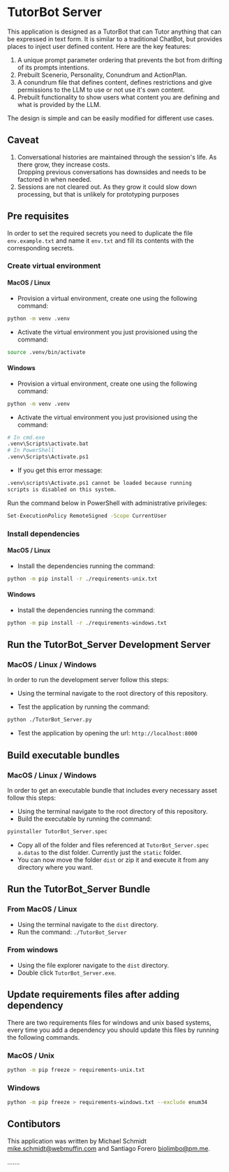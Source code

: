 # TutorBot Server

This application is designed as a TutorBot that can Tutor anything that can be expressed in text form. It is similar to a traditional ChatBot, but provides places to inject user defined content. Here are the key features:

1. A unique prompt parameter ordering that prevents the bot from drifting of its prompts intentions.
2. Prebuilt Scenerio, Personality, Conundrum and ActionPlan.
3. A conundrum file that defines content, defines restrictions and give permissions to the LLM to use or not use it's own content.
4. Prebuilt functionality to show users what content you are defining and what is provided by the LLM.

The design is simple and can be easily modified for different use cases.

## Caveat

1. Conversational histories are maintained through the session's life. As there grow, they increase costs. \
   Dropping previous conversations has downsides and needs to be factored in when needed.
2. Sessions are not cleared out. As they grow it could slow down processing, but that is unlikely for prototyping purposes

## Pre requisites

In order to set the required secrets you need to duplicate the file `env.example.txt` and name it `env.txt` and fill its contents with the corresponding secrets.

### Create virtual environment

#### MacOS / Linux

- Provision a virtual environment, create one using the following command:

```bash
python -m venv .venv
```

- Activate the virtual environment you just provisioned using the command:

```bash
source .venv/bin/activate
```

#### Windows

- Provision a virtual environment, create one using the following command:

```bash
python -m venv .venv
```

- Activate the virtual environment you just provisioned using the command:

```bash
# In cmd.exe
.venv\Scripts\activate.bat
# In PowerShell
.venv\Scripts\Activate.ps1
```

- If you get this error message:

```bash
.venv\scripts\Activate.ps1 cannot be loaded because running
scripts is disabled on this system.
```

Run the command below in PowerShell with administrative privileges:

```bash
Set-ExecutionPolicy RemoteSigned -Scope CurrentUser
```

### Install dependencies

#### MacOS / Linux

- Install the dependencies running the command:

```bash
python -m pip install -r ./requirements-unix.txt
```

#### Windows

- Install the dependencies running the command:

```bash
python -m pip install -r ./requirements-windows.txt
```

## Run the TutorBot_Server Development Server

### MacOS / Linux / Windows

In order to run the development server follow this steps:

- Using the terminal navigate to the root directory of this repository.

- Test the application by running the command:

```bash
python ./TutorBot_Server.py
```

- Test the application by opening the url: `http://localhost:8000`

## Build executable bundles

### MacOS / Linux / Windows

In order to get an executable bundle that includes every necessary asset follow this steps:

- Using the terminal navigate to the root directory of this repository.
- Build the executable by running the command:

```bash
pyinstaller TutorBot_Server.spec
```

- Copy all of the folder and files referenced at `TutorBot_Server.spec` `a.datas` to the dist folder. Currently just the `static` folder.
- You can now move the folder `dist` or zip it and execute it from any directory where you want.

## Run the TutorBot_Server Bundle

### From MacOS / Linux

- Using the terminal navigate to the `dist` directory.
- Run the command: `./TutorBot_Server`

### From windows

- Using the file explorer navigate to the `dist` directory.
- Double click `TutorBot_Server.exe`.

## Update requirements files after adding dependency

There are two requirements files for windows and unix based systems, every time you add a dependency you should update this files by running the following commands.

### MacOS / Unix

```bash
python -m pip freeze > requirements-unix.txt
```

### Windows

```bash
python -m pip freeze > requirements-windows.txt --exclude enum34
```

## Contibutors

This application was written by Michael Schmidt <mike.schmidt@webmuffin.com> and Santiago Forero <biolimbo@pm.me>.

.......
